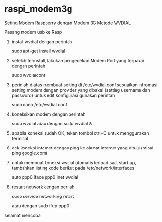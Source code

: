 # raspi_modem3g

Seting Modem Raspberry dengan Modem 3G Metode WVDIAL

Pasang modem usb ke Rasp

1. install wvdial dengan perintah 

	sudo apt-get install wvdial
	
2. setelah terinstall, lakukan pengecekan Modem Port yang terpakai dengan perintah
	
	sudo wvdialconf

3. perintah diatas membuat setting di /etc/wvdial.conf
	sesuaikan infromasi setting modem dengan provider yang dipakai (setting username dan password)
	untuk edit konfigurasi gunakan perintah
	 
	sudo nano /etc/wvdial.conf

4. koneksikan modem dengan perintah
	
	sudo wvdial
   atau dengan 
	sudo wvdial & 
	
5. apabila koneksi sudah OK, tekan tombol ctrl+C untuk menggunakan terminal


6. cek koneksi internet dengan ping ke alamat internet yang dituju (misal ping google.com)

7. untuk membuat koneksi wvdial otomatis terload saat start up, tambahkan listing kode berikut pada /etc/network/interfaces

	auto ppp0
	iface ppp0 inet wvdial
	
8. restart network dengan peritah 
	
	sudo service networking retart
	
	atau dengan sudo ifup ppp0

selamat mencoba
